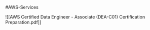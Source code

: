 #AWS-Services 

![[AWS Certified Data Engineer - Associate (DEA-C01) Certification Preparation.pdf]]